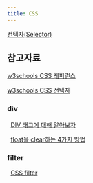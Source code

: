 ```yaml
---
title: CSS
---
```


[선택자(Selector)](selector)

## 참고자료

[w3schools CSS 레퍼런스](https://www.w3schools.com/cssref/default.asp)

[w3schools CSS 선택자](https://www.w3schools.com/cssref/css_selectors.asp)

### div

&nbsp; [DIV 태그에 대해 알아보자]()

&nbsp; [float을 clear하는 4가지 방법]()

### filter

&nbsp; [CSS filter](https://css-tricks.com/almanac/properties/f/filter/)
